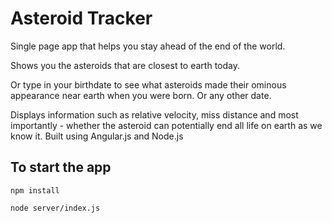 # Asteroid Tracker
Single page app that helps you stay ahead of the end of the world. 

Shows you the asteroids that are closest to earth today. 

Or type in your birthdate to see what asteroids made their ominous appearance near earth when you were born. Or any other date. 

Displays information such as relative velocity, miss distance and most importantly - whether the asteroid can potentially end all life on earth as we know it. Built using Angular.js and Node.js

## To start the app

`npm install`

`node server/index.js`
